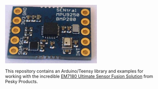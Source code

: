 <a href="https://www.tindie.com/products/onehorse/ultimate-sensor-fusion-solution/"><img src="sentral.jpg" width=300></a>

This repository contains an Arduino/Teensy library and examples for working with the incredible
<a href="https://www.tindie.com/products/onehorse/ultimate-sensor-fusion-solution/">EM7180 Ultimate Sensor Fusion Solution</a> from Pesky Products.
